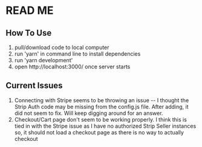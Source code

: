 # READ ME

## How To Use
1. pull/download code to local computer
2. run 'yarn' in command line to install dependencies
3. run 'yarn development'
4. open http://localhost:3000/ once server starts

## Current Issues
1. Connecting with Stripe seems to be throwing an issue -- I thought the Strip Auth code may be missing from the config.js file. After adding, it did not seem to fix. Will keep digging around for an answer.
2. Checkout/Cart page don't seem to be working properly. I think this is tied in with the Stripe issue as I have no authorized Strip Seller instances so, it should not load a checkout page as there is no way to actually checkout